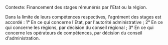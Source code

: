 Contexte: Financement des stages rémunérés par l'Etat ou la région.

Dans la limite de leurs compétences respectives, l'agrément des stages est accordé : 1° En ce qui concerne l'Etat, par l'autorité administrative ; 2° En ce qui concerne les régions, par décision du conseil régional ; 3° En ce qui concerne les opérateurs de compétences, par décision du conseil d'administration.